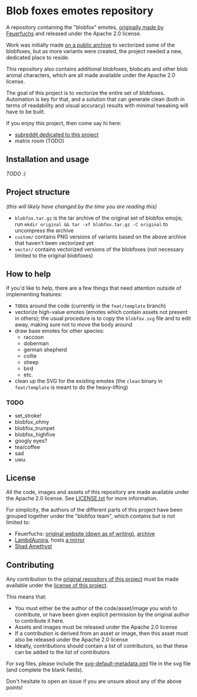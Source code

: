 # Blob foxes emotes repository

A repository containing the "blobfox" emotes, [originally made by Feuerfuchs](https://web.archive.org/web/20211115174913/https://www.feuerfuchs.dev/en/projects/blobfox-emojis/)
and released under the Apache 2.0 license.
<!-- TODO: find new link+email for feuerfuchs -->
Work was initially made [on a public archive](https://git.lambdaurora.dev/lambdaurora/diverse_archive) to vectorized some of the blobfoxes,
but as more variants were created, the project needed a new, dedicated place to reside.

This repository also contains additional blobfoxes, blobcats and other blob animal characters, which are all made available under the Apache 2.0 license.

The goal of this project is to vectorize the entire set of blobfoxes.
Automation is key for that, and a solution that can generate clean (both in terms of readability and visual accuracy) results with minimal tweaking will have to be built.

If you enjoy this project, then come say hi here:

- [subreddit dedicated to this project](https://reddit.com/r/blobfox)
- matrix room (TODO)

## Installation and usage

*TODO :)*

## Project structure

*(this will likely have changed by the time you are reading this)*

- `blobfox.tar.gz` is the tar archive of the original set of blobfox emojis; run `mkdir original && tar -xf blobfox.tar.gz -C original` to uncompress the archive
- `custom/` contains PNG versions of variants based on the above archive that haven't been vectorized yet
- `vector/` contains vectorized versions of the blobfoxes (not necessary limited to the original blobfoxes)

## How to help

If you'd like to help, there are a few things that need attention outside of implementing features:

- `TODO`s around the code (currently in the `feat/template` branch)
- vectorize high-value emotes (emotes which contain assets not present in others);
    the usual procedure is to copy the `blobfox.svg` file and to edit away, making sure not to move the body around
- draw base emotes for other species:
    - raccoon
    - doberman
    - german shepherd
    - collie
    - sheep
    - bird
    - etc.
- clean up the SVG for the existing emotes (the `clean` binary in `feat/template` is meant to do the heavy-lifting)

### TODO

- set_stroke!
- blobfox_ohmy
- blobfox_trumpet
- blobfox_highfive
- googly eyes?
- tea/coffee
- sad
- uwu

## License

All the code, images and assets of this repository are made available under the Apache 2.0 license.
See [LICENSE.txt](LICENSE.txt) for more information.

For simplicity, the authors of the different parts of this project have been grouped together under the "blobfox team", which contains but is not limited to:

- Feuerfuchs: [original website (down as of writing)](https://feuerfuchs.dev/), [archive](https://web.archive.org/web/20211115174913/https://www.feuerfuchs.dev/en/projects/blobfox-emojis/)
- [LambdAurora](https://git.lambdaurora.dev/lambdaurora/), hosts [a mirror](https://git.lambdaurora.dev/lambdaurora/blobfox)
- [Shad Amethyst](https://git.shadamethyst.xyz/adri326/)

<!-- Add yourself here as you please :) -->
<!-- If we get more people, then we can create a CONTRIBUTORS.txt file -->

## Contributing

Any contribution to the [original repository of this project](https://git.shadamethyst.xyz/adri326/blobfox) must be made available under the [license of this project](./LICENSE.txt).

This means that:
- You must either be the author of the code/asset/image you wish to contribute, or have been given explicit permission by the original author to contribute it here.
- Assets and images must be released under the Apache 2.0 license
- If a contribution is derived from an asset or image, then this asset must also be released under the Apache 2.0 license
- Ideally, contributions should contain a list of contributors, so that these can be added to the list of contributors

For svg files, please include the [svg-default-metadata.xml](./svg-default-metadata.xml) file in the svg file (and complete the blank fields).

Don't hesitate to open an issue if you are unsure about any of the above points!
